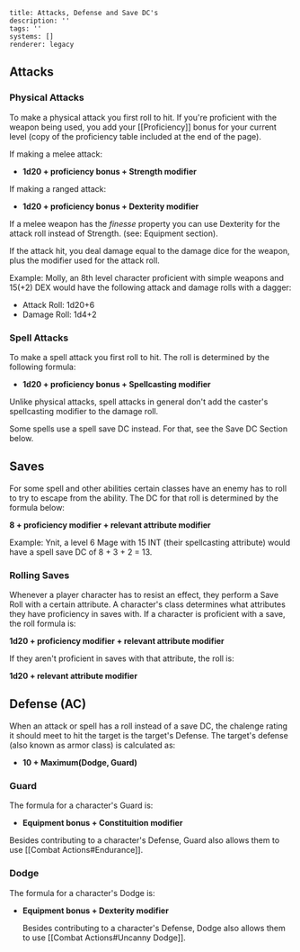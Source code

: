 ```metadata
title: Attacks, Defense and Save DC's
description: ''
tags: ''
systems: []
renderer: legacy

```

## Attacks

### Physical Attacks
To make a physical attack you first roll to hit. If you're proficient with the weapon being used, you add your [[Proficiency]] bonus for your current level (copy of the proficiency table included at the end of the page).

If making a melee attack:
  - **1d20 + proficiency bonus + Strength modifier**

If making a ranged attack:
  - **1d20 + proficiency bonus + Dexterity modifier**

If a melee weapon has the *finesse* property you can use Dexterity for the attack roll instead of Strength. (see: Equipment section).

If the attack hit, you deal damage equal to the damage dice for the weapon, plus the modifier used for the attack roll.

Example: Molly, an 8th level character proficient with simple weapons and 15(+2) DEX would have the following attack and damage rolls with a dagger:
- Attack Roll: 1d20+6
- Damage Roll: 1d4+2

### Spell Attacks
To make a spell attack you first roll to hit. The roll is determined by the following formula:
  - **1d20 + proficiency bonus + Spellcasting modifier**
	
Unlike physical attacks, spell attacks in general don't add the caster's spellcasting modifier to the damage roll.

Some spells use a spell save DC instead. For that, see the Save DC Section below.

## Saves
For some spell and other abilities certain classes have an enemy has to roll to try to escape from the ability. The DC for that roll is determined by the formula below:

**8 + proficiency modifier + relevant attribute modifier**

Example: Ynit, a level 6 Mage with 15 INT (their spellcasting attribute) would have a spell save DC of 8 + 3 + 2 = 13.

### Rolling Saves
Whenever a player character has to resist an effect, they perform a Save Roll with a certain attribute. A character's class determines what attributes they have proficiency in saves with. If a character is proficient with a save, the roll formula is:

**1d20 + proficiency modifier + relevant attribute modifier**

If they aren't proficient in saves with that attribute, the roll is:

**1d20 + relevant attribute modifier**

## Defense (AC)
<div></div>
When an attack or spell has a roll instead of a save DC, the chalenge rating it should meet to hit the target is the target's Defense. The target's defense (also known as armor class) is calculated as:

- **10 + Maximum(Dodge, Guard)**

### Guard
The formula for a character's Guard is:

- **Equipment bonus + Constituition modifier**

Besides contributing to a character's Defense, Guard also allows them to use [[Combat Actions#Endurance]].

### Dodge
The formula for a character's Dodge is:

- **Equipment bonus + Dexterity modifier**

	Besides contributing to a character's Defense, Dodge also allows them to use [[Combat Actions#Uncanny Dodge]].